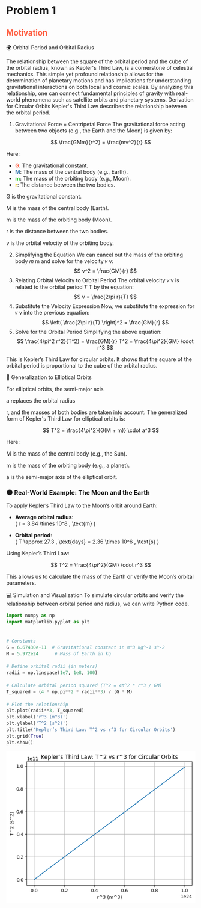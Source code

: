 # Problem 1

<h2 style="color: #ff6347; font-weight: bold;">Motivation</h2>
🌍 Orbital Period and Orbital Radius


The relationship between the square of the orbital period and the cube of the orbital radius, known as Kepler's Third Law, is a cornerstone of celestial mechanics. This simple yet profound relationship allows for the determination of planetary motions and has implications for understanding gravitational interactions on both local and cosmic scales. By analyzing this relationship, one can connect fundamental principles of gravity with real-world phenomena such as satellite orbits and planetary systems.
Derivation for Circular Orbits
Kepler's Third Law describes the relationship between the orbital period.


1. Gravitational Force = Centripetal Force
The gravitational force acting between two objects (e.g., the Earth and the Moon) is given by:

$$
\frac{GMm}{r^2} = \frac{mv^2}{r}
$$

Here:
- <span style="font-weight: bold; color: #ff6347;">**G**</span>: The gravitational constant.
- <span style="font-weight: bold; color: #4682b4;">**M**</span>: The mass of the central body (e.g., Earth).
- <span style="font-weight: bold; color: #32cd32;">**m**</span>: The mass of the orbiting body (e.g., Moon).
- <span style="font-weight: bold; color: #ffd700;">**r**</span>: The distance between the two bodies.

G is the gravitational constant.

M is the mass of the central body (Earth).

m is the mass of the orbiting body (Moon).

r is the distance between the two bodies.

v is the orbital velocity of the orbiting body.


2. Simplifying the Equation
We can cancel out the mass of the orbiting body 
𝑚
m and solve for the velocity 
𝑣
v:
$$
v^2 = \frac{GM}{r}
$$
3. Relating Orbital Velocity to Orbital Period
The orbital velocity 
𝑣
v is related to the orbital period 
𝑇
T by the equation:
$$
v = \frac{2\pi r}{T}
$$
4. Substitute the Velocity Expression
Now, we substitute the expression for 
𝑣
v into the previous equation:
$$
\left( \frac{2\pi r}{T} \right)^2 = \frac{GM}{r}
$$
5. Solve for the Orbital Period
Simplifying the above equation:
$$
\frac{4\pi^2 r^2}{T^2} = \frac{GM}{r}
T^2 = \frac{4\pi^2}{GM} \cdot r^3
$$

This is Kepler’s Third Law for circular orbits. It shows that the square of the orbital period is proportional to the cube of the orbital radius.


🌌 Generalization to Elliptical Orbits


For elliptical orbits, the semi-major axis 

a replaces the orbital radius 

r, and the masses of both bodies are taken into account. The generalized form of Kepler's Third Law for elliptical orbits is:

$$
T^2 = \frac{4\pi^2}{G(M + m)} \cdot a^3
$$


Here:


M is the mass of the central body (e.g., the Sun).


m is the mass of the orbiting body (e.g., a planet).


a is the semi-major axis of the elliptical orbit.


### 🌑 Real-World Example: The Moon and the Earth

To apply Kepler’s Third Law to the Moon’s orbit around Earth:

- **Average orbital radius**:  
  \( r = 3.84 \times 10^8 \, \text{m} \)

- **Orbital period**:  
  \( T \approx 27.3 \, \text{days} = 2.36 \times 10^6 \, \text{s} \)


Using Kepler’s Third Law:

$$
T^2 = \frac{4\pi^2}{GM} \cdot r^3
$$

This allows us to calculate the mass of the Earth or verify the Moon’s orbital parameters.


💻 Simulation and Visualization
To simulate circular orbits and verify the relationship between orbital period and radius, we can write Python code. 


```python
import numpy as np
import matplotlib.pyplot as plt


# Constants
G = 6.67430e-11  # Gravitational constant in m^3 kg^-1 s^-2
M = 5.972e24      # Mass of Earth in kg

# Define orbital radii (in meters)
radii = np.linspace(1e7, 1e8, 100)

# Calculate orbital period squared (T^2 = 4π^2 * r^3 / GM)
T_squared = (4 * np.pi**2 * radii**3) / (G * M)

# Plot the relationship
plt.plot(radii**3, T_squared)
plt.xlabel('r^3 (m^3)')
plt.ylabel('T^2 (s^2)')
plt.title('Kepler’s Third Law: T^2 vs r^3 for Circular Orbits')
plt.grid(True)
plt.show()
```

![alt text](image-2.png)

